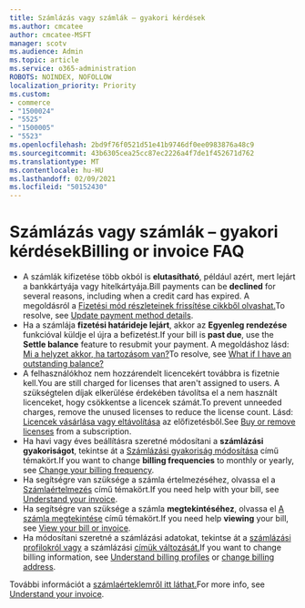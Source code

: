 ```yaml
---
title: Számlázás vagy számlák – gyakori kérdések
ms.author: cmcatee
author: cmcatee-MSFT
manager: scotv
ms.audience: Admin
ms.topic: article
ms.service: o365-administration
ROBOTS: NOINDEX, NOFOLLOW
localization_priority: Priority
ms.custom:
- commerce
- "1500024"
- "5525"
- "1500005"
- "5523"
ms.openlocfilehash: 2bd9f76f0521d51e41b9746df0ee0983876a48c9
ms.sourcegitcommit: 43b6305cea25cc87ec2226a4f7de1f452671d762
ms.translationtype: MT
ms.contentlocale: hu-HU
ms.lasthandoff: 02/09/2021
ms.locfileid: "50152430"
---
```

# <a name="billing-or-invoice-faq"></a><span data-ttu-id="39ce3-102">Számlázás vagy számlák – gyakori kérdések</span><span class="sxs-lookup"><span data-stu-id="39ce3-102">Billing or invoice FAQ</span></span>

- <span data-ttu-id="39ce3-103">A számlák kifizetése több okból is **elutasítható**, például azért, mert lejárt a bankkártyája vagy hitelkártyája.</span><span class="sxs-lookup"><span data-stu-id="39ce3-103">Bill payments can be **declined** for several reasons, including when a credit card has expired.</span></span> <span data-ttu-id="39ce3-104">A megoldásról a [Fizetési mód részleteinek frissítése cikkből olvashat.](https://docs.microsoft.com/microsoft-365/commerce/billing-and-payments/manage-payment-methods#update-payment-method-details)</span><span class="sxs-lookup"><span data-stu-id="39ce3-104">To resolve, see [Update payment method details](https://docs.microsoft.com/microsoft-365/commerce/billing-and-payments/manage-payment-methods#update-payment-method-details).</span></span>
- <span data-ttu-id="39ce3-105">Ha a számlája **fizetési határideje lejárt**, akkor az **Egyenleg rendezése** funkcióval küldje el újra a befizetést.</span><span class="sxs-lookup"><span data-stu-id="39ce3-105">If your bill is **past due**, use the **Settle balance** feature to resubmit your payment.</span></span> <span data-ttu-id="39ce3-106">A megoldáshoz lásd: [Mi a helyzet akkor, ha tartozásom van?](https://docs.microsoft.com/microsoft-365/commerce/billing-and-payments/pay-for-your-subscription#what-if-i-have-an-outstanding-balance)</span><span class="sxs-lookup"><span data-stu-id="39ce3-106">To resolve, see [What if I have an outstanding balance?](https://docs.microsoft.com/microsoft-365/commerce/billing-and-payments/pay-for-your-subscription#what-if-i-have-an-outstanding-balance)</span></span>
- <span data-ttu-id="39ce3-107">A felhasználókhoz nem hozzárendelt licencekért továbbra is fizetnie kell.</span><span class="sxs-lookup"><span data-stu-id="39ce3-107">You are still charged for licenses that aren't assigned to users.</span></span> <span data-ttu-id="39ce3-108">A szükségtelen díjak elkerülése érdekében távolítsa el a nem használt licenceket, hogy csökkentse a licencek számát.</span><span class="sxs-lookup"><span data-stu-id="39ce3-108">To prevent unneeded charges, remove the unused licenses to reduce the license count.</span></span> <span data-ttu-id="39ce3-109">Lásd: [Licencek vásárlása vagy eltávolítása](https://docs.microsoft.com/microsoft-365/commerce/licenses/buy-licenses) az előfizetésből.</span><span class="sxs-lookup"><span data-stu-id="39ce3-109">See [Buy or remove licenses](https://docs.microsoft.com/microsoft-365/commerce/licenses/buy-licenses) from a subscription.</span></span>
- <span data-ttu-id="39ce3-110">Ha havi vagy éves beállításra szeretné módosítani a **számlázási gyakoriságot**, tekintse át a [Számlázási gyakoriság módosítása](https://docs.microsoft.com/microsoft-365/commerce/billing-and-payments/change-payment-frequency) című témakört.</span><span class="sxs-lookup"><span data-stu-id="39ce3-110">If you want to change **billing frequencies** to monthly or yearly, see [Change your billing frequency](https://docs.microsoft.com/microsoft-365/commerce/billing-and-payments/change-payment-frequency).</span></span>
- <span data-ttu-id="39ce3-111">Ha segítségre van szüksége a számla értelmezéséhez, olvassa el a [Számlaértelmezés](https://docs.microsoft.com/microsoft-365/commerce/billing-and-payments/understand-your-invoice2) című témakört.</span><span class="sxs-lookup"><span data-stu-id="39ce3-111">If you need help with your bill, see [Understand your invoice](https://docs.microsoft.com/microsoft-365/commerce/billing-and-payments/understand-your-invoice2).</span></span>
- <span data-ttu-id="39ce3-112">Ha segítségre van szüksége a számla **megtekintéséhez**, olvassa el [A számla megtekintése](https://docs.microsoft.com/microsoft-365/commerce/billing-and-payments/view-your-bill-or-invoice) című témakört.</span><span class="sxs-lookup"><span data-stu-id="39ce3-112">If you need help **viewing** your bill, see [View your bill or invoice](https://docs.microsoft.com/microsoft-365/commerce/billing-and-payments/view-your-bill-or-invoice).</span></span>
- <span data-ttu-id="39ce3-113">Ha módosítani szeretné a számlázási adatokat, tekintse át a [számlázási profilokról vagy](https://docs.microsoft.com/microsoft-365/commerce/billing-and-payments/manage-billing-profiles) a számlázási [címük változását.](https://docs.microsoft.com/microsoft-365/commerce/billing-and-payments/change-your-billing-addresses)</span><span class="sxs-lookup"><span data-stu-id="39ce3-113">If you want to change billing information, see [Understand billing profiles](https://docs.microsoft.com/microsoft-365/commerce/billing-and-payments/manage-billing-profiles) or [change billing address](https://docs.microsoft.com/microsoft-365/commerce/billing-and-payments/change-your-billing-addresses).</span></span>

<span data-ttu-id="39ce3-114">További információt a [számlaérteklemről itt láthat.](https://docs.microsoft.com/microsoft-365/commerce/billing-and-payments/understand-your-invoice2)</span><span class="sxs-lookup"><span data-stu-id="39ce3-114">For more info, see [Understand your invoice](https://docs.microsoft.com/microsoft-365/commerce/billing-and-payments/understand-your-invoice2).</span></span>
